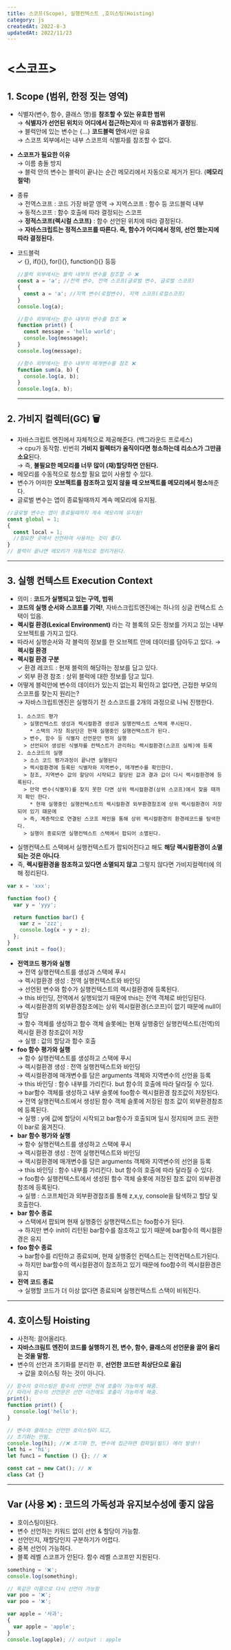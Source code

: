 ```yaml
---
title: 스코프(Scope), 실행컨텍스트 ,호이스팅(Hoisting)
category: js
createdAt: 2022-8-3
updatedAt: 2022/11/23
---
```


# <스코프>

## 1. Scope (범위, 한정 짓는 영역)

- 식별자(변수, 함수, 클래스 명)를 **참조할 수 있는 유효한 범위**  
  → **식별자가 선언된 위치**와 **어디에서 접근하는지**에 따 **유효범위가 결정**됨.  
  → 블럭안에 있는 변수는 {...} **코드블럭 안**에서만 유효  
  → 스코프 외부에서는 내부 스코프의 식별자를 참조할 수 없다.
- **스코프가 필요한 이유**  
  → 이름 충돌 방지  
  → 블럭 안의 변수는 블럭이 끝나는 순간 메모리에서 자동으로 제거가 된다. (**메모리절약**)
- 종류  
  → 전역스코프 : 코드 가장 바깥 영역
  → 지역스코프 : 함수 등 코드블럭 내부  
  → 동적스코프 : 함수 호출에 따라 결정되는 스코프  
  → **정적스코프(렉시컬 스코프)** : 함수 선언된 위치에 따라 결정된다.  
  → **자바스크립트는 정적스코프를 따른다. 즉, 함수가 어디에서 정의, 선언 했는지에 따라 결정된다.**

- 코드블럭  
  ✓ {}, if(){}, for(){}, function(){} 등등

  ```javascript
  //블럭 외부에서는 블럭 내부의 변수를 참조할 수 ❌
  const a = 'a'; //전역 변수, 전역 스코프(글로벌 변수, 글로벌 스코프)
  {
    const a = 'a'; //지역 변수(로컬변수), 지역 스코프(로컬스코프)
  }
  console.log(a);

  //함수 외부에서는 함수 내부의 변수를 참조 ❌
  function print() {
    const message = 'hello world';
    console.log(message);
  }
  console.log(message);

  //함수 외부에서는 함수 내부의 매개변수를 참조 ❌
  function sum(a, b) {
    console.log(a, b);
  }
  console.log(a, b);
  ```

  ***

## 2. 가비지 컬렉터(GC) 🗑

- 자바스크립트 엔진에서 자체적으로 제공해준다. (백그라운드 프로세스)  
  → cpu가 동작함. 빈번히 **가비지 컬렉터가 움직이다면 청소하는데 리소스가 그만큼 소요**된다.  
  → 즉, **불필요한 메모리를 너무 많이 (재)할당하면 안된다.**
- 메모리를 수동적으로 청소할 필요 없이 사용할 수 있다.
- 변수가 어떠한 **오브젝트를 참조하고 있지 않을 때 오브젝트를 메모리에서 청소**해준다.
- 글로벌 변수는 앱이 종료될때까지 계속 메모리에 유지됨.

```javascript
//글로벌 변수는 앱이 종료될때까지 계속 메모리에 유지됨!
const global = 1;
{
  const local = 1;
  //필요한 곳에서 선언하여 사용하는 것이 좋다.
}
// 블럭이 끝나면 메모리가 자동적으로 정리가된다.
```

---

## 3. 실행 컨텍스트 Execution Context

- 의미 : **코드가 실행되고 있는 구역, 범위**
- **코드의 실행 순서와 스코프를 기억!**, 자바스크립트엔진에는 하나의 싱글 컨텍스트 스택이 있음.
- **렉시컬 환경(Lexical Environment)** 라는 각 블록의 모든 정보를 가지고 있는 내부 오브젝트를 가지고 있다.
- 따라서 실행순서와 각 블럭의 정보를 한 오브젝트 안에 데이터를 담아두고 있다. → **렉시컬 환경**
- **렉시컬 환경 구분**  
  ✓ 환경 레코드 : 현재 블럭의 해당하는 정보를 담고 있다.  
  ✓ 외부 환경 참조 : 상위 블럭에 대한 정보를 담고 있다.
- 어떻게 블럭안에 변수의 데이터가 있는지 없는지 확인하고 없다면, 근접한 부모의 스코프를 찾는지 원리는?  
  → 자바스크립트엔진은 실행하기 전 소스코드를 2개의 과정으로 나눠 진행한다.
  ```text
  1. 소스코드 평가
    > 실행컨텍스트 생성과 렉시컬환경 생성과 실행컨텍스트 스택에 푸시된다.
      * 스택의 가장 최상단은 현재 실행중인 실행컨텍스트가 된다.
    > 변수, 함수 등 식별자 선언문만 먼저 실행
    > 선언되어 생성된 식별자를 컨텍스트가 관리하는 렉시컬환경(스코프 실체)에 등록
  2. 소스코드의 실행
    > 소스 코드 평가과정이 끝나면 실행된다
    > 렉시컬환경에 등록된 식별자와 지역변수, 매개변수를 확인한다.
    > 참조, 지역변수 값의 할당이 시작되고 할당된 값과 결과 값이 다시 렉시컬환경에 등록된다.
    > 만약 변수(식별자)를 찾지 못한 다면 상위 렉시컬환경(상위 스코프)에서 찾을 때까지 확인 한다.
      * 현재 실행중인 실행컨텍스트의 렉시컬환경 외부환경참조에 상위 렉시컬환경이 저장되어 있기 떄문에
    > 즉, 계층적으로 연결된 스코프 체인을 통해 상위 렉시컬환경의 환경레코드를 탐색한다.
    > 실행이 종료되면 실행컨텍스트 스택에서 팝되어 소멸된다.
  ```
- 실행컨텍스트 스택에서 실행컨텍스트가 팝되어진다고 해도 **해당 렉시컬환경이 소멸되는 것은 아니다**.
- 즉, **렉시컬환경을 참조하고 있다면 소멸되지 않고** 그렇지 않다면 가비지컬렉터에 의해 정리된다.

```javascript
var x = 'xxx';

function foo() {
  var y = 'yyy';

  return function bar() {
    var z = 'zzz';
    console.log(x + y + z);
  };
}
const init = foo();
```

- **전역코드 평가와 실행**  
  → 전역 실행컨텍스트를 생성과 스택에 푸시  
  → 렉시컬환경 생성 : 전역 실행컨텍스트와 바인딩  
  → 선언된 변수와 함수가 실행컨텍스트의 렉시컬환경에 등록된다.  
  → this 바인딩, 전역에서 실행되었기 때문에 this는 전역 객체로 바인딩된다.  
  → 렉시컬환경의 외부환경참조에는 상위 렉시컬환경(스코프)이 없기 때문에 null이 할당  
  → 함수 객체를 생성하고 함수 객체 슬롯에는 현재 실행중인 실행컨텍스트(전역)의 렉시컬 환경 참조값이 저장  
  → 실행 : 값의 할당과 함수 호출
- **foo 함수 평가와 실행**  
  → 함수 실행컨텍스트를 생성하고 스택에 푸시  
  → 렉시컬환경 생성 : 전역 실행컨텍스트와 바인딩  
  → 렉시컬환경에 매개변수를 담은 arguments 객체와 지역변수의 선언을 등록  
  → this 바인딩 : 함수 내부를 가리킨다. but 함수의 호출에 따라 달라질 수 있다.  
  → bar함수 객체를 생성하고 내부 슬롯에 foo함수 렉시컬환경 참조값이 저장된다.  
  → 전역 실행컨텍스트에서 생성된 함수 객체 슬롯에 저장된 참조 값이 외부환경참조에 등록된다.  
  → 실행 : y에 값에 할당이 시작되고 bar함수가 호출되며 일시 정지되며 코드 권한이 bar로 옮겨진다.
- **bar 함수 평가와 실행**  
  → 함수 실행컨텍스트를 생성하고 스택에 푸시  
  → 렉시컬환경 생성 : 전역 실행컨텍스트와 바인딩  
  → 렉시컬환경에 매개변수를 담은 arguments 객체와 지역변수의 선언을 등록  
  → this 바인딩 : 함수 내부를 가리킨다. but 함수의 호출에 따라 달라질 수 있다.  
  → foo함수 실행컨텍스트에서 생성된 함수 객체 슬롯에 저장된 참조 값이 외부환경참조에 등록된다.  
  → 실행 : 스코프체인과 외부환경참조를 통해 z,x,y, console을 탐색하고 할당 및 호출한다.
- **bar 함수 종료**  
  → 스택에서 팝되며 현재 실행중인 실행컨텍스트는 foo함수가 된다.  
  → 하지만 변수 init이 리턴된 bar함수를 참조하고 있기 때문에 bar함수의 렉시컬환경은 유지
- **foo 함수 종료**  
  → bar함수를 리턴하고 종료되며, 현재 실행중인 컨텍스트는 전역컨텍스트가된다.  
  → 하지만 bar함수의 렉시컬환경이 참조하고 있기 때문에 foo함수의 렉시컬환경은 유지
- **전역 코드 종료**  
  → 실행할 코드가 더 이상 없다면 종료되며 실행컨텍스트 스택이 비워진다.

---

## 4. 호이스팅 Hoisting

- 사전적: 끌어올리다.
- **자바스크림트 엔진이 코드를 실행하기 전, 변수, 함수, 클래스의 선언문을 끌어 올리는 것을 말함.**
- 변수의 선언과 초기화를 분리한 후, **선언한 코드만 최상단으로 옮김**  
  → 값을 호이스팅 하는 것이 아니다.

```javascript
// 함수의 호이스팅은 함수의 선언문 전에 호출이 가능하게 해줌.
// 따라서 함수의 선언문은 선언 이전에도 호출이 가능하게 해줌.
print();
function print() {
  console.log('hello');
}

// 변수와 클래스는 선언만 호이스팅이 되고,
// 초기화는 안됨.
console.log(hi); //❌ 초기화 전, 변수에 접근하면 컴파일(빌드) 에러 발생!!
let hi = 'hi';
let func1 = function () {}; // ❌

const cat = new Cat(); // ❌
class Cat {}
```

---

## Var (사용 ❌) : 코드의 가독성과 유지보수성에 좋지 않음

- 호이스팅이된다.
- 변수 선언하는 키워드 없이 선언 & 할당이 가능함.
- 선언인지, 재할당인지 구분하기가 어렵다.
- 중복 선언이 가능하다.
- 블록 레벨 스코프가 안된다. 함수 레벨 스코프만 지원된다.

```javascript
something = '❌';
console.log(something);

// 똑같은 이름으로 다시 선언이 가능함
var poo = '❌';
var poo = '❌';

var apple = '사과';
{
  var apple = 'apple';
}
console.log(apple); // output : apple
```
